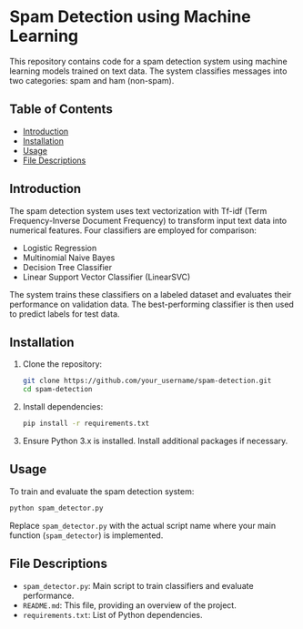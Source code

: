 # Spam Detection using Machine Learning

This repository contains code for a spam detection system using machine learning models trained on text data. The system classifies messages into two categories: spam and ham (non-spam).

## Table of Contents

- [Introduction](#introduction)
- [Installation](#installation)
- [Usage](#usage)
- [File Descriptions](#file-descriptions)

## Introduction

The spam detection system uses text vectorization with Tf-idf (Term Frequency-Inverse Document Frequency) to transform input text data into numerical features. Four classifiers are employed for comparison:

- Logistic Regression
- Multinomial Naive Bayes
- Decision Tree Classifier
- Linear Support Vector Classifier (LinearSVC)

The system trains these classifiers on a labeled dataset and evaluates their performance on validation data. The best-performing classifier is then used to predict labels for test data.

## Installation

1. Clone the repository:
   ```bash
   git clone https://github.com/your_username/spam-detection.git
   cd spam-detection
   ```

2. Install dependencies:
   ```bash
   pip install -r requirements.txt
   ```

3. Ensure Python 3.x is installed. Install additional packages if necessary.

## Usage

To train and evaluate the spam detection system:

```bash
python spam_detector.py
```

Replace `spam_detector.py` with the actual script name where your main function (`spam_detector`) is implemented.

## File Descriptions

- `spam_detector.py`: Main script to train classifiers and evaluate performance.
- `README.md`: This file, providing an overview of the project.
- `requirements.txt`: List of Python dependencies.
